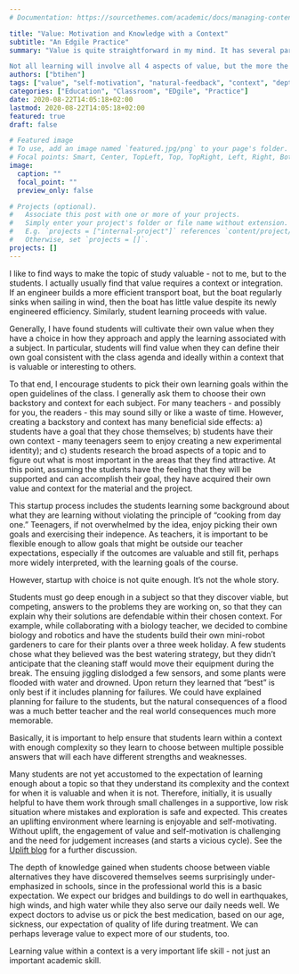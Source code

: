 ```yaml
---
# Documentation: https://sourcethemes.com/academic/docs/managing-content/

title: "Value: Motivation and Knowledge with a Context"
subtitle: "An Edgile Practice"
summary: "Value is quite straightforward in my mind. It has several parts: a) students see value or a reason to learn the material without being told they must learn or get punished with poor grades; b) students learn to think about the what they learn and know in the context of how it affects others (or fits into a bigger picture), c) what students learn is challenging and engaging enough that it doesn’t feel like a dumb exercise to the student (e.g. a lab that can be looked up on Google that thousands of people have already done won’t fit this definition of valuable); and d) the process of learning creates confidence in the student and the process cultivates lifeworthy skills.

Not all learning will involve all 4 aspects of value, but the more the better!"
authors: ["btihen"]
tags: ["value", "self-motivation", "natural-feedback", "context", "depth of knowledge"]
categories: ["Education", "Classroom", "EDgile", "Practice"]
date: 2020-08-22T14:05:18+02:00
lastmod: 2020-08-22T14:05:18+02:00
featured: true
draft: false

# Featured image
# To use, add an image named `featured.jpg/png` to your page's folder.
# Focal points: Smart, Center, TopLeft, Top, TopRight, Left, Right, BottomLeft, Bottom, BottomRight.
image:
  caption: ""
  focal_point: ""
  preview_only: false

# Projects (optional).
#   Associate this post with one or more of your projects.
#   Simply enter your project's folder or file name without extension.
#   E.g. `projects = ["internal-project"]` references `content/project/deep-learning/index.md`.
#   Otherwise, set `projects = []`.
projects: []
---
```


I like to find ways to make the topic of study valuable - not to me, but to the students. I actually usually find that value requires a context or integration. If an engineer builds a more efficient transport boat, but the boat regularly sinks when sailing in wind, then the boat has little value despite its newly engineered efficiency. Similarly, student learning proceeds with value.

Generally, I have found students will cultivate their own value when they have a choice in how they approach and apply the learning associated with a subject. In particular, students will find value when they can define their own goal consistent with the class agenda and ideally within a context that is valuable or interesting to others.

To that end, I encourage students to pick their own learning goals within the open guidelines of the class. I generally ask them to choose their own backstory and context for each subject. For many teachers - and possibly for you, the readers - this may sound silly or like a waste of time. However, creating a backstory and context has many beneficial side effects: a) students have a goal that they chose themselves; b) students have their own context - many teenagers seem to enjoy creating a new experimental identity); and c) students research the broad aspects of a topic and to figure out what is most important in the areas that they find attractive. At this point, assuming the students have the feeling that they will be supported and can accomplish their goal, they have acquired their own value and context for the material and the project.  

This startup process includes the students learning some background about what they are learning without violating the principle of “cooking from day one.” Teenagers, if not overwhelmed by the idea, enjoy picking their own goals and exercising their indepence. As teachers, it is important to be flexible enough to allow goals that might be outside our teacher expectations, especially if the outcomes are valuable and still fit, perhaps more widely interpreted, with the learning goals of the course.

However, startup with choice is not quite enough. It’s not the whole story.

Students must go deep enough in a subject so that they discover viable, but  competing, answers to the problems they are working on, so that they can explain why their solutions are defendable within their chosen context. For example, while collaborating with a biology teacher, we decided to combine biology and robotics and have the students build their own mini-robot gardeners to care for their plants over a three week holiday. A few students chose what they believed was the best watering strategy, but they didn’t anticipate that the cleaning staff would  move their equipment during the break. The ensuing jiggling dislodged a few sensors, and some plants were flooded with water and drowned. Upon return they learned that “best” is only best if it includes planning for failures. We could have explained planning for failure to the students, but the natural consequences of a flood was a much better teacher and the real world consequences much more memorable.

Basically, it is important to help ensure that students learn within a context with enough complexity so they learn to choose between multiple possible answers that will each have different strengths and weaknesses.  

Many students are not yet accustomed to the expectation of learning enough about a topic so that they understand its complexity and the context for when it is valuable and when it is not. Therefore, initially, it is usually helpful to have them work through small challenges in a supportive, low risk situation where mistakes and exploration is safe and expected. This creates an uplifting environment where learning is enjoyable and self-motivating. Without uplift, the engagement of value and self-motivation is challenging and the need for judgement increases (and starts a vicious cycle). See the [Uplift blog](/blog/edgility_pmagnuson_uplift) for a further discussion.

The depth of knowledge gained when students choose between viable alternatives they have discovered themselves seems surprisingly under-emphasized in schools, since in the professional world this is a basic expectation. We expect our bridges and buildings to do well in earthquakes, high winds, and high water while they also serve our daily needs well. We expect doctors to advise us or pick the best medication, based on our age, sickness, our expectation of quality of life during treatment. We can perhaps leverage value to expect more of our students, too. 

Learning value within a context is a very important life skill - not just an important academic skill.
